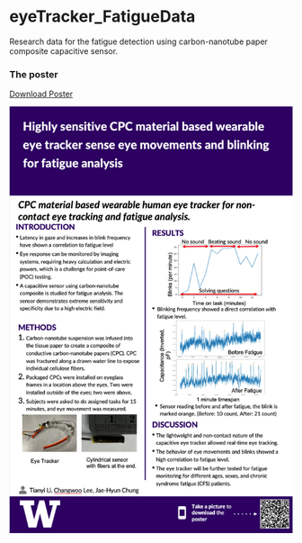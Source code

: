 # eyeTracker_FatigueData
Research data for the fatigue detection using carbon-nanotube paper composite capacitive sensor.

<h3> The poster </h3>

[Download Poster](https://github.com/lit24/eyeTracker_FatigueData/blob/main/poster%20and%20presentation/fatigueEyeTracker_MEGA_poster.pdf)

<img src="poster and presentation/imageOfPoster.png" alt="Fatigue Eye Tracker Poster" width="800"/>
